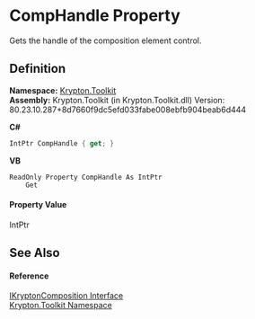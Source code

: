 # CompHandle Property


Gets the handle of the composition element control.



## Definition
**Namespace:** <a href="79d2eac2-21f4-54ff-7552-b20c33c30600.md">Krypton.Toolkit</a>  
**Assembly:** Krypton.Toolkit (in Krypton.Toolkit.dll) Version: 80.23.10.287+8d7660f9dc5efd033fabe008ebfb904beab6d444

**C#**
``` C#
IntPtr CompHandle { get; }
```
**VB**
``` VB
ReadOnly Property CompHandle As IntPtr
	Get
```



#### Property Value
IntPtr

## See Also


#### Reference
<a href="e83d577e-8578-a29e-b7bd-1212e73fce13.md">IKryptonComposition Interface</a>  
<a href="79d2eac2-21f4-54ff-7552-b20c33c30600.md">Krypton.Toolkit Namespace</a>  
